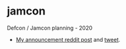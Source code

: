 # jamcon
Defcon / Jamcon planning - 2020

* [My announcement reddit post](https://www.reddit.com/r/Defcon/comments/cpeu1m/planning_a_new_def_con_28_jam_con/) and [tweet](https://twitter.com/dogweather/status/1160948321705349125).
